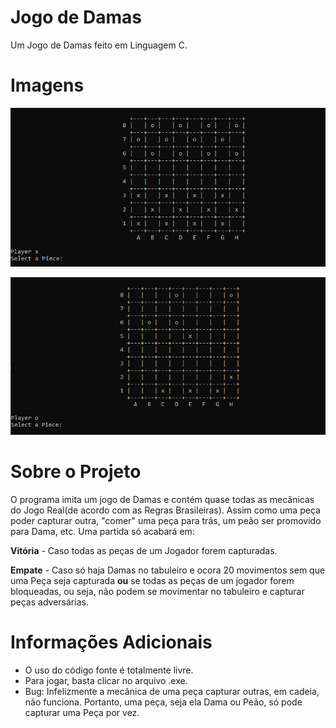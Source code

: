 # Jogo de Damas

Um Jogo de Damas feito em Linguagem C.

# Imagens
![](https://github.com/Paulo-Henrique-Silva/Checkers-Game-C/blob/master/Images/Jogo.PNG)

![](https://github.com/Paulo-Henrique-Silva/Checkers-Game-C/blob/master/Images/Partida.PNG)

# Sobre o Projeto

O programa imita um jogo de Damas e contém quase todas as mecânicas do Jogo Real(de acordo com as Regras Brasileiras). Assim como uma peça poder capturar outra, "comer" uma peça para trás, um peão ser promovido para Dama, etc. Uma partida só acabará em:

**Vitória** - Caso todas as peças de um Jogador forem capturadas.

**Empate** - Caso só haja Damas no tabuleiro e ocora 20 movimentos sem que uma Peça seja capturada **ou** se todas as peças de um jogador forem bloqueadas, ou seja, não podem se movimentar no tabuleiro e capturar peças adversárias. 

# Informações Adicionais

- O uso do código fonte é totalmente livre.
- Para jogar, basta clicar no arquivo .exe.
- Bug: Infelizmente a mecânica de uma peça capturar outras, em cadeia, não funciona. Portanto, uma peça, seja ela Dama ou Peão, só pode capturar uma Peça por vez.  